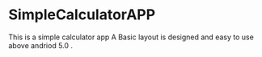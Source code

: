 # SimpleCalculatorAPP
This is a simple calculator app
A Basic layout is designed and easy to use above andriod 5.0 .

